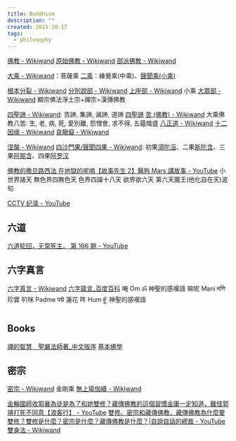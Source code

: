 ```yaml
---
title: Buddhism
description: ""
created: 2015-10-17
tags:
  - philosophy
---
```


[佛教 - Wikiwand](https://www.wikiwand.com/zh/佛教)
[原始佛教 - Wikiwand](https://www.wikiwand.com/zh/初期佛教)
[部派佛教 - Wikiwand](https://www.wikiwand.com/zh/部派佛教)

[大乘 - Wikiwand](https://www.wikiwand.com/zh/大乘佛教)：菩薩乘
[二乘](https://www.wikiwand.com/zh/二乘)：緣覺乘(中乘)、[聲聞乘(小乘)](https://www.wikiwand.com/zh/小乘佛教)

[根本分裂 - Wikiwand](https://www.wikiwand.com/zh/根本分裂)
[分別說部 - Wikiwand](https://www.wikiwand.com/zh/分別說部)
[上座部 - Wikiwand](https://www.wikiwand.com/zh/上座部) 小乘
[大眾部 - Wikiwand](https://www.wikiwand.com/zh/大眾部)
顯宗佛法淨土宗+禪宗=漢傳佛教

[四聖諦 - Wikiwand](https://www.wikiwand.com/zh/四谛): 苦諦, 集諦, 滅諦, 道諦
[四聖諦](https://www.yinshun.org/Enlightenment/1998/1998mar/1998mar3.htm)
[苦 (佛教) - Wikiwand](<https://www.wikiwand.com/zh-hant/%E8%8B%A6_(%E4%BD%9B%E6%95%99)>) 大乘佛教八苦: 生, 老, 病, 死, 愛別離, 怨憎會, 求不得, 五蘊熾盛
[八正道 - Wikiwand](https://www.wikiwand.com/zh/八聖道分)
[十二因缘 - Wikiwand](https://www.wikiwand.com/zh/十二因缘)
[貪瞋癡 - Wikiwand](http://www.wikiwand.com/zh-hant/三毒)

[涅槃 - Wikiwand](https://www.wikiwand.com/zh/涅槃)
[四沙門果/聲聞四果 - Wikiwand](https://www.wikiwand.com/zh/四向四果): 初果[須陀洹](https://www.wikiwand.com/zh/須陀洹)、二果[斯陀含](https://www.wikiwand.com/zh/斯陀含)、三果[阿那含](https://www.wikiwand.com/zh/阿那含)、四果[阿罗汉](https://www.wikiwand.com/zh/阿罗汉)

[佛教的撒旦路西法 在地獄的呢喃【故事先生 2】醫狗 Mars 講故事 - YouTube](https://www.youtube.com/watch?v=GRhm0FMR8BE)
小世界諸天
無色界四無色天
色界四譂十八天
欲界欲六天 第六天魔王(他化自在天)波旬

[CCTV 纪录 - YouTube](https://www.youtube.com/user/documentarycntv/search?query=%E6%B0%B8%E8%BF%9C%E7%9A%84%E7%8A%8D%E9%99%80%E7%BD%97)

## 六道

[六道轮回，无常死主。 第 166 期 - YouTube](https://www.youtube.com/watch?v=K8BBCxibLyA)

## 六字真言

[六字真言 - Wikiwand](https://www.wikiwand.com/zh-hant/%E5%85%AD%E5%AD%97%E7%9C%9F%E8%A8%80)
[六字箴言\_百度百科](https://baike.baidu.com/item/%E5%85%AD%E5%AD%97%E7%AE%B4%E8%A8%80/190131?fromtitle=%E5%85%AD%E5%AD%97%E7%9C%9F%E8%A8%80&fromid=92195)
唵 Om ॐ 神聖的感嘆語
嘛呢 Mani मणि 珍寶
叭咪 Padme पद्मे 蓮花
吽 Hum हूं་ 神聖的感嘆語

## Books

[禪的智慧　聖嚴法師著\_中文版序](http://www.book853.com/show.aspx?id=66&cid=160)
[基本佛學](http://www.ctworld.org.tw/meditation/02_frame.htm)

## 密宗

[密宗 - Wikiwand](https://www.wikiwand.com/zh/%E5%AF%86%E5%AE%97) 金剛乘
[無上瑜伽續 - Wikiwand](https://www.wikiwand.com/zh/%E7%84%A1%E4%B8%8A%E7%91%9C%E4%BC%BD%E7%BA%8C)

[金輪國師收郭襄為徒是為了和她雙修？藏傳佛教的這個習慣金庸一定知道，難怪郭靖打死不同意【浪客行】 - YouTube](https://www.youtube.com/watch?v=i36DnHOIjYI)
[雙修、密宗和藏傳佛教，藏傳佛教為什麼要雙修？雙修是什麼？密宗是什麼？藏傳佛教是什麼？|自說自話的總裁 - YouTube](https://www.youtube.com/watch?v=W5wB1C8NAEw)
[雙身法 - Wikiwand](https://www.wikiwand.com/zh/%E9%9B%99%E8%BA%AB%E6%B3%95)
